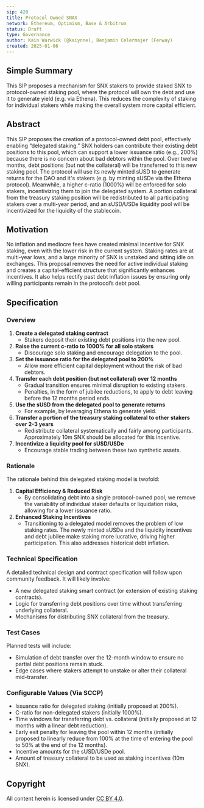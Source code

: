 ```yaml
---
sip: 420
title: Protocol Owned SNAX
network: Ethereum, Optimism, Base & Arbitrum
status: Draft
type: Governance
author: Kain Warwick (@kaiynne), Benjamin Celermajer (Fenway)
created: 2025-01-06
---
```


<!--You can leave these HTML comments in your merged SIP and delete the visible duplicate text guides, they will not appear and may be helpful to refer to if you edit it again. This is the suggested template for new SIPs. Note that an SIP number will be assigned by an editor. When opening a pull request to submit your SIP, please use an abbreviated title in the filename, `sip-draft_title_abbrev.md`. The title should be 44 characters or less.-->

## Simple Summary

<!--"If you can't explain it simply, you don't understand it well enough." Simply describe the outcome the proposed change intends to achieve. This should be non-technical and accessible to a casual community member.-->

This SIP proposes a mechanism for SNX stakers to provide staked SNX to protocol-owned staking pool, where the protocol will own the debt and use it to generate yield (e.g. via Ethena). This reduces the complexity of staking for individual stakers while making the overall system more capital efficient.

## Abstract

<!--A short (~200 word) description of the proposed change, the abstract should clearly describe the proposed change. This is what *will* be done if the SIP is implemented, not *why* it should be done or *how* it will be done.-->

This SIP proposes the creation of a protocol-owned debt pool, effectively enabling “delegated staking.” SNX holders can contribute their existing debt positions to this pool, which can support a lower issuance ratio (e.g., 200%) because there is no concern about bad debtors within the pool. Over twelve months, debt positions (but not the collateral) will be transferred to this new staking pool. The protocol will use its newly minted sUSD to generate returns for the DAO and it's stakers (e.g. by minting sUSDe via the Ethena protocol). Meanwhile, a higher c-ratio (1000%) will be enforced for solo stakers, incentivizing them to join the delegated system. A portion collateral from the treasury staking position will be redistributed to all participating stakers over a multi-year period, and an sUSD/USDe liquidity pool will be incentivized for the liquidity of the stablecoin.

## Motivation

<!--This is the problem statement. This is the *why* of the SIP. It should clearly explain *why* the current state of the protocol is inadequate.-->

No inflation and mediocre fees have created minimal incentive for SNX staking, even with the lower risk in the current system. Staking rates are at multi-year lows, and a large minority of SNX is unstaked and sitting idle on exchanges. This proposal removes the need for active individual staking and creates a capital-efficient structure that significantly enhances incentives. It also helps rectify past debt inflation issues by ensuring only willing participants remain in the protocol’s debt pool.

## Specification

<!--There are five sections in the Specification:
1. Overview
2. Rationale
3. Technical Specification
4. Test Cases
5. Configurable Values (Via SCCP)
-->

### Overview

<!--This is a high level overview of how the SIP will solve the problem.-->

1. **Create a delegated staking contract**  
   - Stakers deposit their existing debt positions into the new pool.
2. **Raise the current c-ratio to 1000% for all solo stakers**  
   - Discourage solo staking and encourage delegation to the pool.
3. **Set the issuance ratio for the delegated pool to 200%**  
   - Allow more efficient capital deployment without the risk of bad debtors.
4. **Transfer each debt position (but not collateral) over 12 months**  
   - Gradual transition ensures minimal disruption to existing stakers.
   - Penalties, in the form of jubilee reductions, to apply to debt leaving before the 12 months period ends. 
5. **Use the sUSD from the delegated pool to generate returns**  
   - For example, by leveraging Ethena to generate yield.
6. **Transfer a portion of the treasury staking collateral to other stakers over 2-3 years**  
   - Redistribute collateral systematically and fairly among participants. Approximately 10m SNX should be allocated for this incentive.
7. **Incentivize a liquidity pool for sUSD/USDe**  
   - Encourage stable trading between these two synthetic assets.

### Rationale

<!--This is where you explain the reasoning behind how you propose to solve the problem.-->

The rationale behind this delegated staking model is twofold:  
1. **Capital Efficiency & Reduced Risk**  
   - By consolidating debt into a single protocol-owned pool, we remove the variability of individual staker defaults or liquidation risks, allowing for a lower issuance ratio.  
2. **Enhanced Staking Incentives**  
   - Transitioning to a delegated model removes the problem of low staking rates. The newly minted sUSDe and the liquidity incentives and debt jubilee make staking more lucrative, driving higher participation. This also addresses historical debt inflation.

### Technical Specification

<!--The technical specification should outline the public API of the changes proposed.-->

A detailed technical design and contract specification will follow upon community feedback. It will likely involve:  
- A new delegated staking smart contract (or extension of existing staking contracts).  
- Logic for transferring debt positions over time without transferring underlying collateral.    
- Mechanisms for distributing SNX collateral from the treasury.

### Test Cases

<!--Test cases for an implementation are mandatory for SIPs but can be included with the implementation.-->

Planned tests will include:  
- Simulation of debt transfer over the 12-month window to ensure no partial debt positions remain stuck.  
- Edge cases where stakers attempt to unstake or alter their collateral mid-transfer.  

### Configurable Values (Via SCCP)

<!--Please list all values configurable via SCCP under this implementation.-->

- Issuance ratio for delegated staking (initially proposed at 200%).  
- C-ratio for non-delegated stakers (initially 1000%).  
- Time windows for transferring debt vs. collateral (initially proposed at 12 months with a linear debt reduction).
- Early exit penalty for leaving the pool within 12 months (initially proposed to linearly reduce from 100% at the time of entering the pool to 50% at the end of the 12 months).
- Incentive amounts for the sUSD/USDe pool.  
- Amount of treasury collateral to be used as staking incentives (10m SNX).

## Copyright

All content herein is licensed under [CC BY 4.0](https://creativecommons.org/licenses/by/4.0/).
